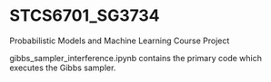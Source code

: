 # STCS6701_SG3734
Probabilistic Models and Machine Learning Course Project

gibbs_sampler_interference.ipynb contains the primary code which executes the Gibbs sampler.
